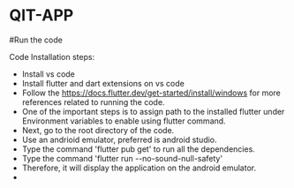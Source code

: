 # QIT-APP





#Run the code

Code Installation steps:

- Install vs code
- Install flutter and dart extensions on vs code
- Follow the https://docs.flutter.dev/get-started/install/windows for more references related to running the code.
- One of the important steps is to assign path to the installed flutter under Environment variables to enable using flutter command.
- Next, go to the root directory of the code.
- Use an andrioid emulator, preferred is android studio. 
- Type the command 'flutter pub get' to run all the dependencies.
- Type the command 'flutter run --no-sound-null-safety'
- Therefore, it will display the application on the android emulator.
- 
